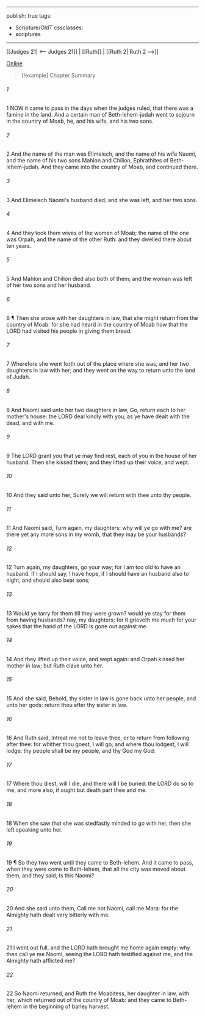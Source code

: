 

---
publish: true
tags:
  - Scripture/OldT
cssclasses:
  - scriptures
---
[[Judges 21| <-- Judges 21]] | [[Ruth]] | [[Ruth 2| Ruth 2 -->]]

[Online](https://churchofjesuschrist.org/study/scriptures/ot/ruth/1?lang=eng)

>[!example] Chapter Summary
>
###### 1
1 NOW it came to pass in the days when the judges ruled, that there was a famine in the land.  And a certain man of Beth-lehem-judah went to sojourn in the country of Moab, he, and his wife, and his two sons.
###### 2
2 And the name of the man was Elimelech, and the name of his wife Naomi, and the name of his two sons Mahlon and Chilion, Ephrathites of Beth-lehem-judah.  And they came into the country of Moab, and continued there.
###### 3
3 And Elimelech Naomi's husband died; and she was left, and her two sons.
###### 4
4 And they took them wives of the women of Moab; the name of the one was Orpah, and the name of the other Ruth: and they dwelled there about ten years.
###### 5
5 And Mahlon and Chilion died also both of them; and the woman was left of her two sons and her husband.
###### 6
6 ¶ Then she arose with her daughters in law, that she might return from the country of Moab: for she had heard in the country of Moab how that the LORD had visited his people in giving them bread.
###### 7
7 Wherefore she went forth out of the place where she was, and her two daughters in law with her; and they went on the way to return unto the land of Judah.
###### 8
8 And Naomi said unto her two daughters in law, Go, return each to her mother's house: the LORD deal kindly with you, as ye have dealt with the dead, and with me.
###### 9
9 The LORD grant you that ye may find rest, each of you in the house of her husband.  Then she kissed them; and they lifted up their voice, and wept.
###### 10
10 And they said unto her, Surely we will return with thee unto thy people.
###### 11
11 And Naomi said, Turn again, my daughters: why will ye go with me?  are there yet any more sons in my womb, that they may be your husbands?
###### 12
12 Turn again, my daughters, go your way; for I am too old to have an husband.  If I should say, I have hope, if I should have an husband also to night, and should also bear sons;
###### 13
13 Would ye tarry for them till they were grown?  would ye stay for them from having husbands?  nay, my daughters; for it grieveth me much for your sakes that the hand of the LORD is gone out against me.
###### 14
14 And they lifted up their voice, and wept again: and Orpah kissed her mother in law; but Ruth clave unto her.
###### 15
15 And she said, Behold, thy sister in law is gone back unto her people, and unto her gods: return thou after thy sister in law.
###### 16
16 And Ruth said, Intreat me not to leave thee, or to return from following after thee: for whither thou goest, I will go; and where thou lodgest, I will lodge: thy people shall be my people, and thy God my God:
###### 17
17 Where thou diest, will I die, and there will I be buried: the LORD do so to me, and more also, if ought but death part thee and me.
###### 18
18 When she saw that she was stedfastly minded to go with her, then she left speaking unto her.
###### 19
19 ¶ So they two went until they came to Beth-lehem.  And it came to pass, when they were come to Beth-lehem, that all the city was moved about them, and they said, Is this Naomi?
###### 20
20 And she said unto them, Call me not Naomi, call me Mara: for the Almighty hath dealt very bitterly with me.
###### 21
21 I went out full, and the LORD hath brought me home again empty: why then call ye me Naomi, seeing the LORD hath testified against me, and the Almighty hath afflicted me?
###### 22
22 So Naomi returned, and Ruth the Moabitess, her daughter in law, with her, which returned out of the country of Moab: and they came to Beth-lehem in the beginning of barley harvest.



